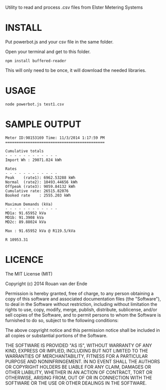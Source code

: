 Utility to read and process .csv files from Elster Metering Systems

INSTALL
=====

Put powerbot.js and your csv file in the same folder.

Open your terminal and get to this folder.

`npm install buffered-reader`

This will only need to be once, it will download the needed libraries.

USAGE
=====

`node powerbot.js test1.csv`

SAMPLE OUTPUT
=============

```
Meter ID:98153169 Time: 11/3/2014 1:17:59 PM
============================================

Cumulative totals
- - - - - - - - - - - -
Import Wh : 29071.024 kWh

Rates
- - - - - - - - - - - -
Peak    (rate1): 6962.53288 kWh
Normal  (rate2): 10493.44656 kWh
Offpeak (rate3): 9059.84132 kWh
Cumulative rate: 26515.82076
Booked rate    : 2555.203 kWh

Maximum Demands (kVa)
- - - - - - - - - - - -
MD1a: 91.65952 kVa
MD1b: 91.3908 kVa
MD2c: 89.88024 kVa

Max : 91.65952 kVa @ R119.5/kVa

R 10953.31
```

LICENCE
=======

The MIT License (MIT)

Copyright (c) 2014 Rouan van der Ende

Permission is hereby granted, free of charge, to any person obtaining a copy
of this software and associated documentation files (the "Software"), to deal
in the Software without restriction, including without limitation the rights
to use, copy, modify, merge, publish, distribute, sublicense, and/or sell
copies of the Software, and to permit persons to whom the Software is
furnished to do so, subject to the following conditions:

The above copyright notice and this permission notice shall be included in all
copies or substantial portions of the Software.

THE SOFTWARE IS PROVIDED "AS IS", WITHOUT WARRANTY OF ANY KIND, EXPRESS OR
IMPLIED, INCLUDING BUT NOT LIMITED TO THE WARRANTIES OF MERCHANTABILITY,
FITNESS FOR A PARTICULAR PURPOSE AND NONINFRINGEMENT. IN NO EVENT SHALL THE
AUTHORS OR COPYRIGHT HOLDERS BE LIABLE FOR ANY CLAIM, DAMAGES OR OTHER
LIABILITY, WHETHER IN AN ACTION OF CONTRACT, TORT OR OTHERWISE, ARISING FROM,
OUT OF OR IN CONNECTION WITH THE SOFTWARE OR THE USE OR OTHER DEALINGS IN THE
SOFTWARE.
